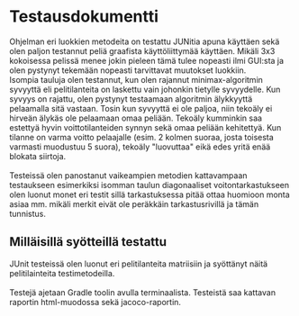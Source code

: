 <h1>Testausdokumentti</h1>
Ohjelman eri luokkien metodeita on testattu JUNitia apuna käyttäen sekä olen paljon testannut peliä graafista käyttöliittymää käyttäen. Mikäli 3x3 kokoisessa pelissä menee jokin pieleen tämä tulee nopeasti ilmi GUI:sta ja olen pystynyt tekemään nopeasti tarvittavat muutokset luokkiin. </br>
Isompia tauluja olen testannut, kun olen rajannut minimax-algoritmin syvyyttä eli pelitilanteita on laskettu vain johonkin tietylle syvyydelle. Kun syvyys on rajattu, olen pystynyt testaamaan algoritmin älykkyyttä pelaamalla sitä vastaan. Tosin kun syvyyttä ei ole paljoa, niin tekoäly ei hirveän älykäs ole pelaamaan omaa peliään. Tekoäly kumminkin saa estettyä hyvin voittotilanteiden synnyn sekä omaa peliään kehitettyä. Kun tilanne on varma voitto pelaajalle (esim. 2 kolmen suoraa, josta toisesta varmasti muodustuu 5 suora), tekoäly "luovuttaa" eikä edes yritä enää blokata siirtoja. </br></br>
Testeissä olen panostanut vaikeampien metodien kattavampaan testaukseen esimerkiksi isomman taulun diagonaaliset voitontarkastukseen olen luonut monet eri testit sillä tarkastuksessa pitää ottaa huomioon monta asiaa mm. mikäli merkit eivät ole peräkkäin tarkastusrivillä ja tämän tunnistus. 
<h2> Milläisillä syötteillä testattu</h2>
JUnit testeissä olen luonut eri pelitilanteita matriisiin ja syöttänyt näitä pelitilainteita testimetodeilla. 
</br>
</br>
Testejä ajetaan Gradle toolin avulla terminaalista. Testeistä saa kattavan raportin html-muodossa sekä jacoco-raportin.

